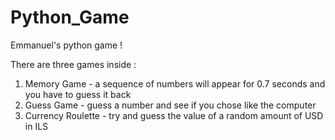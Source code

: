 # Python_Game
Emmanuel's python game ! 

There are three games inside : 

1. Memory Game - a sequence of numbers will appear for 0.7 seconds and you have to
    guess it back
2. Guess Game - guess a number and see if you chose like the computer
3. Currency Roulette - try and guess the value of a random amount of USD in ILS
